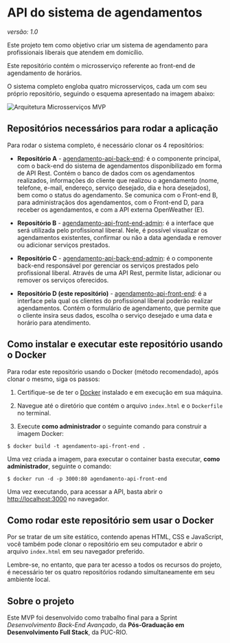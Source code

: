 # API do sistema de agendamentos
_versão: 1.0_

Este projeto tem como objetivo criar um sistema de agendamento para profissionais liberais que atendem em domicílio. 

Este repositório contém o microsserviço referente ao front-end de agendamento de horários.

O sistema completo engloba quatro microsserviços, cada um com seu próprio repositório, seguindo o esquema apresentado na imagem abaixo:

![Arquitetura Microsserviços MVP](https://tudosobrehospedagemdesites.com.br/img/arquitetura-mvp-02.png)

## Repositórios necessários para rodar a aplicação

Para rodar o sistema completo, é necessário clonar os 4 repositórios:

- **Repositório A** - [agendamento-api-back-end](https://github.com/billbordallo/agendamento-api-back-end): é o componente principal, com o back-end do sistema de agendamentos disponibilizado em forma de API Rest. Contém o banco de dados com os agendamentos realizados, informações do cliente que realizou o agendamento (nome, telefone, e-mail, endereço, serviço desejado, dia e hora desejados), bem como o status do agendamento. Se comunica com o Front-end B, para administraçãos dos agendamentos, com o Front-end D, para receber os agendamentos, e com a API externa OpenWeather (E).

- **Repositório B** - [agendamento-api-front-end-admin](https://github.com/billbordallo/agendamento-api-front-end-admin): é a interface que será utilizada pelo profissional liberal. Nele, é possível visualizar os agendamentos existentes, confirmar ou não a data agendada e remover ou adicionar serviços prestados.

- **Repositório C** - [agendamento-api-back-end-admin](https://github.com/billbordallo/agendamento-api-back-end-admin): é o componente back-end responsável por gerenciar os serviços prestados pelo profissional liberal. Através de uma API Rest, permite listar, adicionar ou remover os serviços oferecidos.

- **Repositório D (este repositório)** - [agendamento-api-front-end](https://github.com/billbordallo/agendamento-api-front-end): é a interface pela qual os clientes do profissional liberal poderão realizar agendamentos. Contém o formulário de agendamento, que permite que o cliente insira seus dados, escolha o serviço desejado e uma data e horário para atendimento.

## Como instalar e executar este repositório usando o Docker

Para rodar este repositório usando o Docker (método recomendado), após clonar o mesmo, siga os passos:

1. Certifique-se de ter o [Docker](https://docs.docker.com/engine/install/) instalado e em execução em sua máquina.

2. Navegue até o diretório que contém o arquivo `index.html` e o `Dockerfile` no terminal.

3. Execute **como administrador** o seguinte comando para construir a imagem Docker:

```
$ docker build -t agendamento-api-front-end .
```

Uma vez criada a imagem, para executar o container basta executar, **como administrador**, seguinte o comando:

```
$ docker run -d -p 3000:80 agendamento-api-front-end
```

Uma vez executando, para acessar a API, basta abrir o [http://localhost:3000](http://localhost:3000) no navegador.

## Como rodar este repositório sem usar o Docker

Por se tratar de um site estático, contendo apenas HTML, CSS e JavaScript, você também pode clonar o repositório em seu computador e abrir o arquivo `index.html` em seu navegador preferido.

Lembre-se, no entanto, que para ter acesso a todos os recursos do projeto, é necessário ter os quatro repositórios rodando simultaneamente em seu ambiente local.

## Sobre o projeto

Este MVP foi desenvolvido como trabalho final para a Sprint _Desenvolvimento Back-End Avançado_, da **Pós-Graduação em Desenvolvimento Full Stack**, da PUC-RIO.